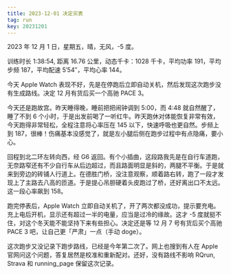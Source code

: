 ```yaml
---
title: 2023-12-01 决定买表
tag: run
key: 20231201
---
```


2023 年 12 月 1 日，星期五，晴，无风，-5 度。

训练时长 1:38:54, 距离 16.76 公里，动态千卡：1028 千卡，平均功率 191，平均步频 187，平均配速 5&prime;54&prime;&prime;，平均心率 144。

今天 Apple Watch 表现不好，先是在停跑后立即自动关机，然后发现这次跑步没有生成路线。决定 12 月有货后买一个高驰 PACE 3。

<!--more-->

今天还是跑故宫。昨天睡得晚，睡前把把闹钟调到 5:00，而 4:48 就自然醒了，睡了不到 6 个小时，于是出发前喝了一听红牛。昨天跑休对体能恢复非常有效，今天跑得非常轻松，全程注意将心率压在 145 以下，快速呼吸也更自然。步频上到 187，很棒！伤痛基本没感觉了，就是左小腿后侧在跑步过程中有点隐痛，要小心。

回程到北二环左转向西，经 G6 返回。有个小插曲，这段路我先是在自行车道跑，无奈路窄还有不少自行车从后边超过，而且路面明显是斜的，两腿不平衡。于是就来到旁边的砖铺人行道上。在德胜门桥，没注意观察，顺着路右转，跑了一段才发现上了主路去八高的匝道。于是提心吊胆硬着头皮跑过了桥，还好离出口不太远。这一段心率飙到 158。

跑完停表后，Apple Watch 立即自动关机了，开了两次都没成功，提示要充电。充上电后开机，显示还有超过一半的电量，应当是过冷的缘故。这才 -5 度就挺不住，对这个冬天能不能坚持下来有些担心。决定还是等 12 月 7 号有货后买个高驰 PACE 3 吧，让自己更「严肃」一点（手动 doge）。

这次跑步又没记录下跑步路线，已经是今年第二次了。网上也搜到有人在 Apple 官网问这个问题，答复居然是校准和重新配对。还好，没有路线不影响 RQrun, Strava 和 running_page 保留这次记录。
